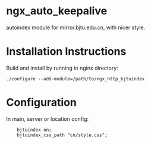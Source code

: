 # ngx_auto_keepalive

autoindex module for mirror.bjtu.edu.cn, with nicer style.

Installation Instructions
=========================

Build and install by running in nginx directory:

```
./configure --add-module=/path/to/ngx_http_bjtuindex
```

Configuration
=============

In main, server or location config:
```
    bjtuindex on;
    bjtuindex_css_path "cn/style.css";
```
